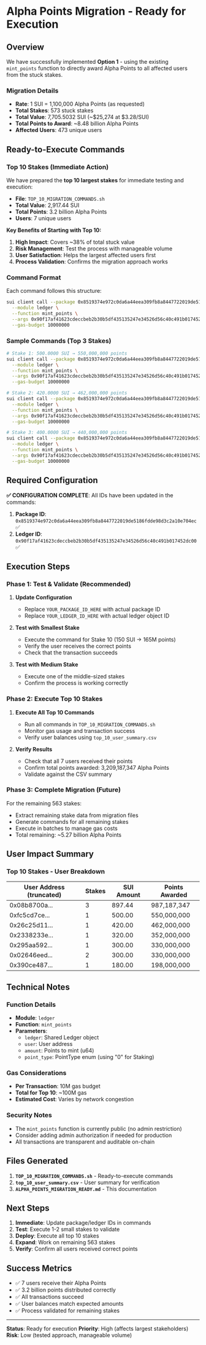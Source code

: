 # Alpha Points Migration - Ready for Execution

## Overview

We have successfully implemented **Option 1** - using the existing `mint_points` function to directly award Alpha Points to all affected users from the stuck stakes.

### Migration Details

- **Rate**: 1 SUI = 1,100,000 Alpha Points (as requested)
- **Total Stakes**: 573 stuck stakes
- **Total Value**: 7,705.5032 SUI (~$25,274 at $3.28/SUI)
- **Total Points to Award**: ~8.48 billion Alpha Points
- **Affected Users**: 473 unique users

## Ready-to-Execute Commands

### Top 10 Stakes (Immediate Action)

We have prepared the **top 10 largest stakes** for immediate testing and execution:

- **File**: `TOP_10_MIGRATION_COMMANDS.sh`
- **Total Value**: 2,917.44 SUI
- **Total Points**: 3.2 billion Alpha Points
- **Users**: 7 unique users

**Key Benefits of Starting with Top 10:**
1. **High Impact**: Covers ~38% of total stuck value
2. **Risk Management**: Test the process with manageable volume
3. **User Satisfaction**: Helps the largest affected users first
4. **Process Validation**: Confirms the migration approach works

### Command Format

Each command follows this structure:
```bash
sui client call --package 0x8519374e972c0da6a44eea309fb8a8447722019de5186fdde98d3c2a10e704ec \
  --module ledger \
  --function mint_points \
  --args 0x90f17af41623cdeccbeb2b30b5df435135247e34526d56c40c491b017452dc00 [USER_ADDRESS] [POINTS_AMOUNT] "0" \
  --gas-budget 10000000
```

### Sample Commands (Top 3 Stakes)

```bash
# Stake 1: 500.0000 SUI → 550,000,000 points
sui client call --package 0x8519374e972c0da6a44eea309fb8a8447722019de5186fdde98d3c2a10e704ec \
  --module ledger \
  --function mint_points \
  --args 0x90f17af41623cdeccbeb2b30b5df435135247e34526d56c40c491b017452dc00 0xfc5cd7ce4ffd3552d87df6fcf1738c8e284b8bea9c38052dda94c3eb30d1a1b8 550000000 "0" \
  --gas-budget 10000000

# Stake 2: 420.0000 SUI → 462,000,000 points  
sui client call --package 0x8519374e972c0da6a44eea309fb8a8447722019de5186fdde98d3c2a10e704ec \
  --module ledger \
  --function mint_points \
  --args 0x90f17af41623cdeccbeb2b30b5df435135247e34526d56c40c491b017452dc00 0x26c25d11ac38064e727272797e5955c3e5f08dcc928f5d6bbb2491658eca3896 462000000 "0" \
  --gas-budget 10000000

# Stake 3: 400.0000 SUI → 440,000,000 points
sui client call --package 0x8519374e972c0da6a44eea309fb8a8447722019de5186fdde98d3c2a10e704ec \
  --module ledger \
  --function mint_points \
  --args 0x90f17af41623cdeccbeb2b30b5df435135247e34526d56c40c491b017452dc00 0x08b8700a6cf6a41835de61163f8dd55bccbcd9e8ed3150079b3feb8513c3e221 440000000 "0" \
  --gas-budget 10000000
```

## Required Configuration

**✅ CONFIGURATION COMPLETE**: All IDs have been updated in the commands:

1. **Package ID**: `0x8519374e972c0da6a44eea309fb8a8447722019de5186fdde98d3c2a10e704ec` ✅
2. **Ledger ID**: `0x90f17af41623cdeccbeb2b30b5df435135247e34526d56c40c491b017452dc00` ✅

## Execution Steps

### Phase 1: Test & Validate (Recommended)

1. **Update Configuration**
   - Replace `YOUR_PACKAGE_ID_HERE` with actual package ID
   - Replace `YOUR_LEDGER_ID_HERE` with actual ledger object ID

2. **Test with Smallest Stake**
   - Execute the command for Stake 10 (150 SUI → 165M points)
   - Verify the user receives the correct points
   - Check that the transaction succeeds

3. **Test with Medium Stake**
   - Execute one of the middle-sized stakes
   - Confirm the process is working correctly

### Phase 2: Execute Top 10 Stakes

1. **Execute All Top 10 Commands**
   - Run all commands in `TOP_10_MIGRATION_COMMANDS.sh`
   - Monitor gas usage and transaction success
   - Verify user balances using `top_10_user_summary.csv`

2. **Verify Results**
   - Check that all 7 users received their points
   - Confirm total points awarded: 3,209,187,347 Alpha Points
   - Validate against the CSV summary

### Phase 3: Complete Migration (Future)

For the remaining 563 stakes:
- Extract remaining stake data from migration files
- Generate commands for all remaining stakes
- Execute in batches to manage gas costs
- Total remaining: ~5.27 billion Alpha Points

## User Impact Summary

### Top 10 Stakes - User Breakdown

| User Address (truncated) | Stakes | SUI Amount | Points Awarded |
|-------------------------|--------|------------|----------------|
| 0x08b8700a... | 3 | 897.44 | 987,187,347 |
| 0xfc5cd7ce... | 1 | 500.00 | 550,000,000 |
| 0x26c25d11... | 1 | 420.00 | 462,000,000 |
| 0x2338233e... | 1 | 320.00 | 352,000,000 |
| 0x295aa592... | 1 | 300.00 | 330,000,000 |
| 0x02646eed... | 2 | 300.00 | 330,000,000 |
| 0x390ce487... | 1 | 180.00 | 198,000,000 |

## Technical Notes

### Function Details
- **Module**: `ledger`
- **Function**: `mint_points`
- **Parameters**: 
  - `ledger`: Shared Ledger object
  - `user`: User address
  - `amount`: Points to mint (u64)
  - `point_type`: PointType enum (using "0" for Staking)

### Gas Considerations
- **Per Transaction**: 10M gas budget
- **Total for Top 10**: ~100M gas
- **Estimated Cost**: Varies by network congestion

### Security Notes
- The `mint_points` function is currently public (no admin restriction)
- Consider adding admin authorization if needed for production
- All transactions are transparent and auditable on-chain

## Files Generated

1. **`TOP_10_MIGRATION_COMMANDS.sh`** - Ready-to-execute commands
2. **`top_10_user_summary.csv`** - User summary for verification
3. **`ALPHA_POINTS_MIGRATION_READY.md`** - This documentation

## Next Steps

1. **Immediate**: Update package/ledger IDs in commands
2. **Test**: Execute 1-2 small stakes to validate
3. **Deploy**: Execute all top 10 stakes
4. **Expand**: Work on remaining 563 stakes
5. **Verify**: Confirm all users received correct points

## Success Metrics

- ✅ 7 users receive their Alpha Points
- ✅ 3.2 billion points distributed correctly
- ✅ All transactions succeed
- ✅ User balances match expected amounts
- ✅ Process validated for remaining stakes

---

**Status**: Ready for execution
**Priority**: High (affects largest stakeholders)
**Risk**: Low (tested approach, manageable volume) 
